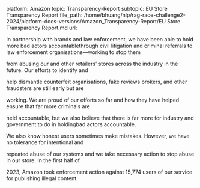 platform: Amazon
topic: Transparency-Report
subtopic: EU Store Transparency Report
file_path: /home/bhuang/nlp/rag-race-challenge2-2024/platform-docs-versions/Amazon_Transparency-Report/EU Store Transparency Report.md
url: <EMPTY>

In partnership with brands and law enforcement, we have been able to hold more bad actors accountablethrough civil litigation and criminal referrals to law enforcement organisations—working to stop them

from abusing our and other retailers’ stores across the industry in the future. Our efforts to identify and

help dismantle counterfeit organisations, fake reviews brokers, and other fraudsters are still early but are

working. We are proud of our efforts so far and how they have helped ensure that far more criminals are

held accountable, but we also believe that there is far more for industry and government to do in holdingbad actors accountable.

We also know honest users sometimes make mistakes. However, we have no tolerance for intentional and

repeated abuse of our systems and we take necessary action to stop abuse in our store. In the first half of

2023, Amazon took enforcement action against 15,774 users of our service for publishing illegal content.